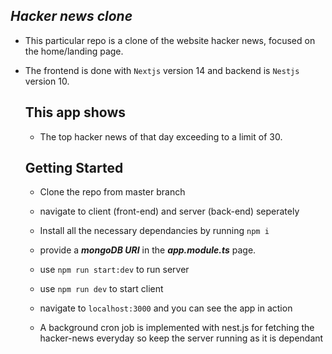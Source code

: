 ## ***Hacker news clone***

- This particular repo is a clone of the website hacker news, focused on the home/landing page.
- The frontend is done with ```Nextjs``` version 14 and backend is ```Nestjs``` version 10.

  ## This app shows
  - The top hacker news of that day exceeding to a limit of 30.

  ## Getting Started
  - Clone the repo from master branch
  - navigate to client (front-end) and server (back-end) seperately
  - Install all the necessary dependancies by running ```npm i```
  - provide a ***mongoDB URI*** in the ***app.module.ts*** page.
 
  - use ```npm run start:dev``` to run server
  - use ```npm run dev``` to start client
  - navigate to ```localhost:3000``` and you can see the app in action
 
  - A background cron job is implemented with nest.js for fetching the hacker-news everyday so keep the server running as it is dependant
